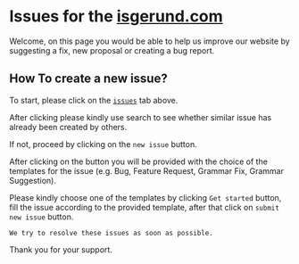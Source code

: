 # Issues for the [isgerund.com](https://isgerund.com)
Welcome, on this page you would be able to help us improve our website by suggesting a fix, new proposal or creating a bug report.

## How To create a new issue?
To start, please click on the [`issues`](https://github.com/Konrud/isgerund-issues/issues) tab above.

After clicking please kindly use search to see whether similar issue has already been created by others.

If not, proceed by clicking on the `new issue` button. 

After clicking on the button you will be provided with the choice of the templates for the issue (e.g. Bug, Feature Request, Grammar Fix, Grammar Suggestion). 

Please kindly choose one of the templates by clicking `Get started` button, 
fill the issue according to the provided template, after that click on `submit new issue` button.



    We try to resolve these issues as soon as possible.

Thank you for your support.
